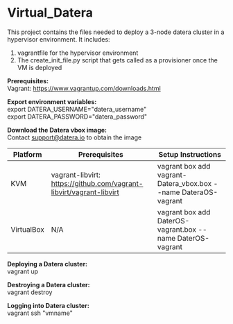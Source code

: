# Virtual_Datera

This project contains the files needed to deploy a 3-node datera cluster in a hypervisor environment. It includes:<br />

1) vagrantfile for the hypervisor environment<br />
2) The create_init_file.py script that gets called as a provisioner once the VM is deployed<br />

<b>Prerequisites:</b><br />
Vagrant: https://www.vagrantup.com/downloads.html

<b>Export environment variables:</b><br />
export DATERA_USERNAME="datera_username"<br />
export DATERA_PASSWORD="datera_password"

<b>Download the Datera vbox image:</b><br />
Contact support@datera.io to obtain the image

| Platform | Prerequisites | Setup Instructions |
--- | --- | ---
| KVM | vagrant-libvirt: https://github.com/vagrant-libvirt/vagrant-libvirt | vagrant box add vagrant-Datera_vbox.box --name DateraOS-vagrant |
VirtualBox| N/A |vagrant box add DaterOS-vagrant.box --name DaterOS-vagrant |

<b>Deploying a Datera cluster:</b><br />
vagrant up

<b>Destroying a Datera cluster:</b><br />
vagrant destroy

<b>Logging into Datera cluster:</b><br />
vagrant ssh "vmname"

